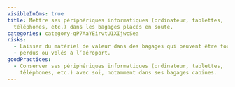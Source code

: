 ```yaml
---
visibleInCms: true
title: Mettre ses périphériques informatiques (ordinateur, tablettes,
  téléphones, etc.) dans les bagages placés en soute.
categories: category-qP7AaYEirvtU1XIjwcSea
risks:
  - Laisser du matériel de valeur dans des bagages qui peuvent être fouillés
  - perdus ou volés à l’aéroport.
goodPractices:
  - Conserver ses périphériques informatiques (ordinateur, tablettes,
    téléphones, etc.) avec soi, notamment dans ses bagages cabines.
---
```


